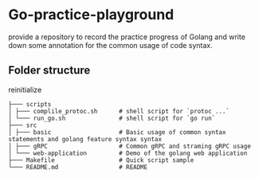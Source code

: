 # Go-practice-playground

provide a repository to record the practice progress of Golang and write down some annotation for the common usage of code syntax.

## Folder structure
reinitialize
``` text
├─── scripts
│ ├─── complile_protoc.sh      # shell script for `protoc ...`
│ └─── run_go.sh               # shell script for `go run`
├─── src
│ ├─── basic                   # Basic usage of common syntax statements and golang feature syntax syntax
│ ├─── gRPC                    # Common gRPC and straming gRPC usage
│ └─── web-application         # Demo of the golang web application
├─── Makefile                  # Quick script sample
└─── README.md                 # README
```